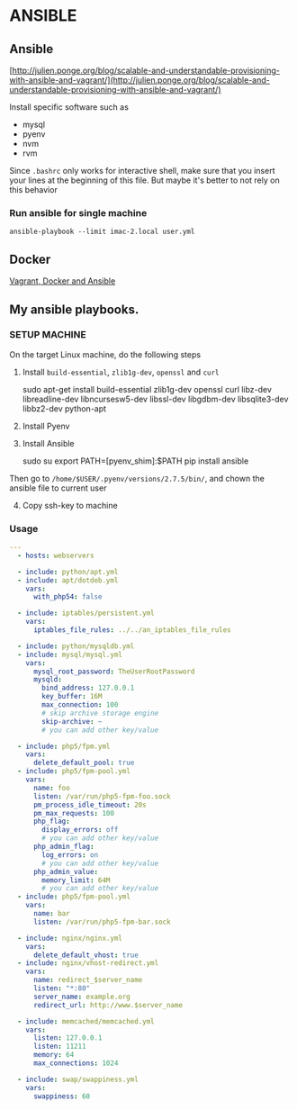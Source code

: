# ANSIBLE

## Ansible
[http://julien.ponge.org/blog/scalable-and-understandable-provisioning-with-ansible-and-vagrant/](http://julien.ponge.org/blog/scalable-and-understandable-provisioning-with-ansible-and-vagrant/)

Install specific software such as
  * mysql
  * pyenv
  * nvm
  * rvm

Since `.bashrc` only works for interactive shell, make sure that you insert your lines at the beginning of this file. But maybe it's better to not rely on this behavior

### Run ansible for single machine
    ansible-playbook --limit imac-2.local user.yml

## Docker
[Vagrant, Docker and Ansible](http://devo.ps/blog/2013/09/25/vagrant-docker-and-ansible-wtf.html)

## My ansible playbooks.

### SETUP MACHINE
On the target Linux machine, do the following steps

1. Install `build-essential`, `zlib1g-dev`, `openssl` and `curl`

    sudo apt-get install build-essential zlib1g-dev openssl curl libz-dev libreadline-dev libncursesw5-dev libssl-dev libgdbm-dev libsqlite3-dev libbz2-dev python-apt

2. Install Pyenv
3. Install Ansible

    sudo su
    export PATH=[pyenv_shim]:$PATH
    pip install ansible

Then go to `/home/$USER/.pyenv/versions/2.7.5/bin/`, and chown the ansible file to current user

4. Copy ssh-key to machine

### Usage

``` yaml
---
  - hosts: webservers

  - include: python/apt.yml
  - include: apt/dotdeb.yml
    vars:
      with_php54: false

  - include: iptables/persistent.yml
    vars:
      iptables_file_rules: ../../an_iptables_file_rules

  - include: python/mysqldb.yml
  - include: mysql/mysql.yml
    vars:
      mysql_root_password: TheUserRootPassword
      mysqld:
        bind_address: 127.0.0.1
        key_buffer: 16M
        max_connection: 100
        # skip archive storage engine
        skip-archive: ~
        # you can add other key/value

  - include: php5/fpm.yml
    vars:
      delete_default_pool: true
  - include: php5/fpm-pool.yml
    vars:
      name: foo
      listen: /var/run/php5-fpm-foo.sock
      pm_process_idle_timeout: 20s
      pm_max_requests: 100
      php_flag:
        display_errors: off
        # you can add other key/value
      php_admin_flag:
        log_errors: on
        # you can add other key/value
      php_admin_value:
        memory_limit: 64M
        # you can add other key/value
  - include: php5/fpm-pool.yml
    vars:
      name: bar
      listen: /var/run/php5-fpm-bar.sock

  - include: nginx/nginx.yml
    vars:
      delete_default_vhost: true
  - include: nginx/vhost-redirect.yml
    vars:
      name: redirect_$server_name
      listen: "*:80"
      server_name: example.org
      redirect_url: http://www.$server_name

  - include: memcached/memcached.yml
    vars:
      listen: 127.0.0.1
      listen: 11211
      memory: 64
      max_connections: 1024

  - include: swap/swappiness.yml
    vars:
      swappiness: 60
```
